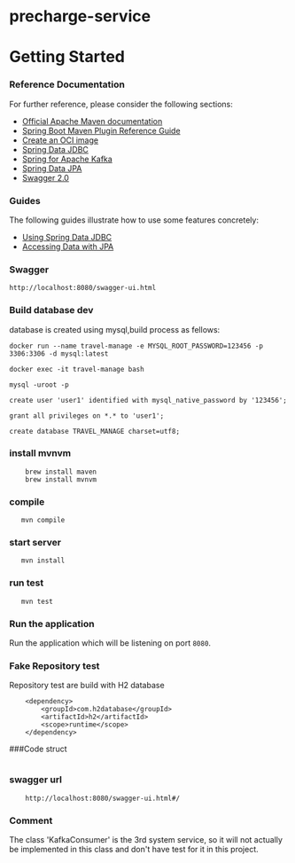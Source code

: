 # precharge-service

# Getting Started

### Reference Documentation

For further reference, please consider the following sections:

* [Official Apache Maven documentation](https://maven.apache.org/guides/index.html)
* [Spring Boot Maven Plugin Reference Guide](https://docs.spring.io/spring-boot/docs/2.3.4.RELEASE/maven-plugin/reference/html/)
* [Create an OCI image](https://docs.spring.io/spring-boot/docs/2.3.4.RELEASE/maven-plugin/reference/html/#build-image)
* [Spring Data JDBC](https://docs.spring.io/spring-boot/docs/2.3.4.RELEASE/reference/htmlsingle/#features.sql.jdbc)
* [Spring for Apache Kafka](https://docs.spring.io/spring-boot/docs/2.3.4.RELEASE/reference/htmlsingle/#boot-features-kafka)
* [Spring Data JPA](https://docs.spring.io/spring-boot/docs/2.3.4.RELEASE/reference/htmlsingle/#boot-features-jpa-and-spring-data)
* [Swagger 2.0](https://swagger.io/specification/v2/)
### Guides

The following guides illustrate how to use some features concretely:

* [Using Spring Data JDBC](https://github.com/spring-projects/spring-data-examples/tree/master/jdbc/basics)
* [Accessing Data with JPA](https://spring.io/guides/gs/accessing-data-jpa/)

### Swagger
```
http://localhost:8080/swagger-ui.html
```

### Build database dev
database is created using mysql,build process as fellows:
```
docker run --name travel-manage -e MYSQL_ROOT_PASSWORD=123456 -p 3306:3306 -d mysql:latest

docker exec -it travel-manage bash

mysql -uroot -p

create user 'user1' identified with mysql_native_password by '123456';

grant all privileges on *.* to 'user1';

create database TRAVEL_MANAGE charset=utf8;
```
### install mvnvm
```
    brew install maven
    brew install mvnvm
```
### compile
```
   mvn compile
```
### start server
```
   mvn install
```
### run test
```
   mvn test
```

### Run the application

Run the application which will be listening on port `8080`.

### Fake Repository test

Repository test are build with H2 database
```
    <dependency>
        <groupId>com.h2database</groupId>
        <artifactId>h2</artifactId>
        <scope>runtime</scope>
    </dependency>
```

###Code struct
```

```
### swagger url
```
    http://localhost:8080/swagger-ui.html#/
```
### Comment

The class 'KafkaConsumer' is the 3rd system service, 
so it will not actually be implemented in this class
and don't have test for it in this project.





